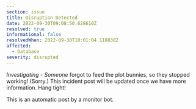 ```yaml
---
section: issue
title: Disruption Detected
date: 2022-09-30T09:08:50.628610Z
resolved: true
informational: false
resolvedWhen: 2022-09-30T10:01:04.118838Z
affected:
  - Database
severity: disrupted
---
```

*Investigating* - _Someone_ forgot to feed the plot bunnies, so they stopped working! (Sorry.) This incident post will be updated once we have more information. Hang tight!

This is an automatic post by a monitor bot.
        